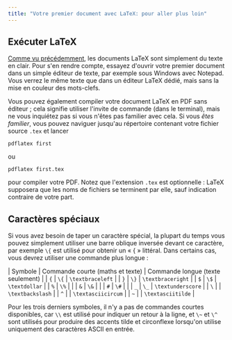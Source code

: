```yaml
---
title: "Votre premier document avec LaTeX: pour aller plus loin"
---
```


## Exécuter LaTeX

[Comme vu précédemment](lesson-02), les documents LaTeX sont simplement du texte
en clair. Pour s'en rendre compte, essayez d'ouvrir votre premier document
dans un simple éditeur de texte, par exemple sous Windows avec Notepad. Vous
verrez le même texte que dans un éditeur LaTeX dédié, mais sans la mise en
couleur des mots-clefs.

Vous pouvez également compiler votre document LaTeX en PDF sans éditeur ;
cela signifie utiliser l'invite de commande (dans le terminal), mais ne vous
inquiétez pas si vous n'êtes pas familier avec cela. Si vous *êtes familier*,
vous pouvez naviguer jusqu'au répertoire contenant votre fichier source `.tex`
et lancer 

`pdflatex first`

ou

`pdflatex first.tex`

pour compiler votre PDF. Notez que l'extension `.tex` est optionnelle : LaTeX
supposera que les noms de fichiers se terminent par elle, sauf indication
contraire de votre part.


## Caractères spéciaux

Si vous avez besoin de taper un caractère spécial, la plupart du temps vous
pouvez simplement utiliser une barre oblique inversée devant ce caractère, par
exemple `\{` est utilisé pour obtenir un « { » littéral. Dans certains cas, vous
devrez utiliser une commande plus longue :

| Symbole | Commande courte (maths et texte) | Commande longue (texte seulement) |
| `{`     | `\{`            | `\textbraceleft`   |
| `}`     | `\}`            | `\textbraceright`  |
| `$`     | `\$`            | `\textdollar`      |
| `%`     | `\%`            |                    |
| `&`     | `\&`            |                    |
| `#`     | `\#`            |                    |
| `_`     | `\_`            | `\textunderscore`  |
| ``\``   |                 | `\textbackslash`   |
| `^`     |                 | `\textasciicircum` |
| `~`     |                 | `\textasciitilde`  |

Pour les trois derniers symboles, il n'y a pas de commandes courtes disponibles,
car `\\` est utilisé pour indiquer un retour à la ligne, et `\~` et `\^` sont
utilisés pour produire des accents tilde et circonflexe lorsqu'on utilise
uniquement des caractères ASCII en entrée.
